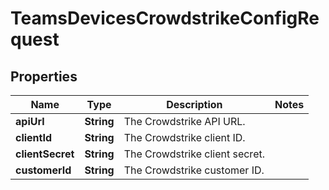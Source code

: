 

# TeamsDevicesCrowdstrikeConfigRequest


## Properties

| Name | Type | Description | Notes |
|------------ | ------------- | ------------- | -------------|
|**apiUrl** | **String** | The Crowdstrike API URL. |  |
|**clientId** | **String** | The Crowdstrike client ID. |  |
|**clientSecret** | **String** | The Crowdstrike client secret. |  |
|**customerId** | **String** | The Crowdstrike customer ID. |  |



